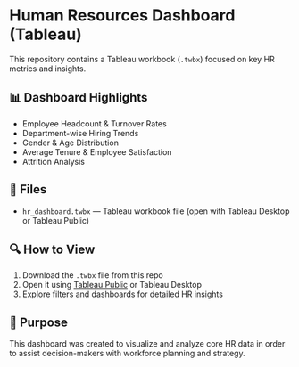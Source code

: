 # Human Resources Dashboard (Tableau)

This repository contains a Tableau workbook (`.twbx`) focused on key HR metrics and insights.

## 📊 Dashboard Highlights

- Employee Headcount & Turnover Rates
- Department-wise Hiring Trends
- Gender & Age Distribution
- Average Tenure & Employee Satisfaction
- Attrition Analysis

## 📁 Files

- `hr_dashboard.twbx` — Tableau workbook file (open with Tableau Desktop or Tableau Public)

## 🔍 How to View

1. Download the `.twbx` file from this repo
2. Open it using [Tableau Public](https://public.tableau.com/) or Tableau Desktop
3. Explore filters and dashboards for detailed HR insights

## 🧠 Purpose

This dashboard was created to visualize and analyze core HR data in order to assist decision-makers with workforce planning and strategy.

